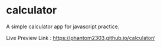 # calculator
A simple calculator app for javascript practice.

Live Preview Link : https://phantom2303.github.io/calculator/
